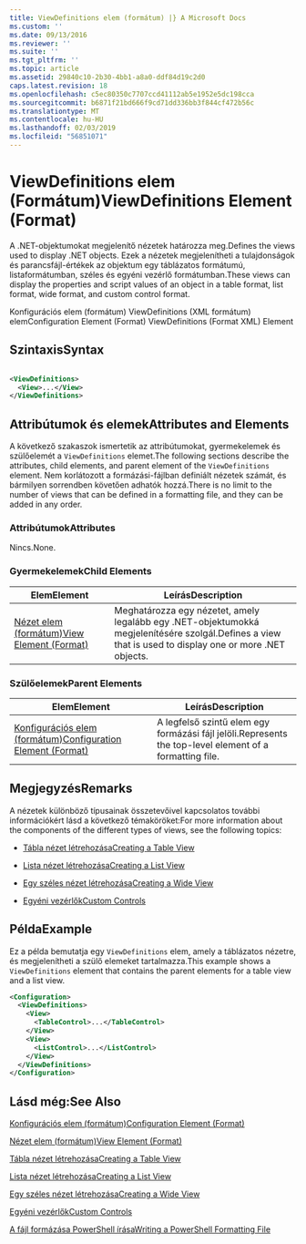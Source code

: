 ```yaml
---
title: ViewDefinitions elem (formátum) |} A Microsoft Docs
ms.custom: ''
ms.date: 09/13/2016
ms.reviewer: ''
ms.suite: ''
ms.tgt_pltfrm: ''
ms.topic: article
ms.assetid: 29840c10-2b30-4bb1-a8a0-ddf84d19c2d0
caps.latest.revision: 18
ms.openlocfilehash: c5ec80350c7707ccd41112ab5e1952e5dc198cca
ms.sourcegitcommit: b6871f21bd666f9cd71dd336bb3f844cf472b56c
ms.translationtype: MT
ms.contentlocale: hu-HU
ms.lasthandoff: 02/03/2019
ms.locfileid: "56851071"
---
```

# <a name="viewdefinitions-element-format"></a><span data-ttu-id="39df9-102">ViewDefinitions elem (Formátum)</span><span class="sxs-lookup"><span data-stu-id="39df9-102">ViewDefinitions Element (Format)</span></span>

<span data-ttu-id="39df9-103">A .NET-objektumokat megjelenítő nézetek határozza meg.</span><span class="sxs-lookup"><span data-stu-id="39df9-103">Defines the views used to display .NET objects.</span></span> <span data-ttu-id="39df9-104">Ezek a nézetek megjelenítheti a tulajdonságok és parancsfájl-értékek az objektum egy táblázatos formátumú, listaformátumban, széles és egyéni vezérlő formátumban.</span><span class="sxs-lookup"><span data-stu-id="39df9-104">These views can display the properties and script values of an object  in a table format, list format, wide format, and custom control format.</span></span>

<span data-ttu-id="39df9-105">Konfigurációs elem (formátum) ViewDefinitions (XML formátum) elem</span><span class="sxs-lookup"><span data-stu-id="39df9-105">Configuration Element (Format) ViewDefinitions (Format XML) Element</span></span>

## <a name="syntax"></a><span data-ttu-id="39df9-106">Szintaxis</span><span class="sxs-lookup"><span data-stu-id="39df9-106">Syntax</span></span>

```xml

<ViewDefinitions>
  <View>...</View>
</ViewDefinitions>
```

## <a name="attributes-and-elements"></a><span data-ttu-id="39df9-107">Attribútumok és elemek</span><span class="sxs-lookup"><span data-stu-id="39df9-107">Attributes and Elements</span></span>

<span data-ttu-id="39df9-108">A következő szakaszok ismertetik az attribútumokat, gyermekelemek és szülőelemét a `ViewDefinitions` elemet.</span><span class="sxs-lookup"><span data-stu-id="39df9-108">The following sections describe the attributes, child elements, and parent element of the `ViewDefinitions` element.</span></span> <span data-ttu-id="39df9-109">Nem korlátozott a formázási-fájlban definiált nézetek számát, és bármilyen sorrendben követően adhatók hozzá.</span><span class="sxs-lookup"><span data-stu-id="39df9-109">There is no limit to the number of views that can be defined in a formatting file, and they can be added in any order.</span></span>

### <a name="attributes"></a><span data-ttu-id="39df9-110">Attribútumok</span><span class="sxs-lookup"><span data-stu-id="39df9-110">Attributes</span></span>

<span data-ttu-id="39df9-111">Nincs.</span><span class="sxs-lookup"><span data-stu-id="39df9-111">None.</span></span>

### <a name="child-elements"></a><span data-ttu-id="39df9-112">Gyermekelemek</span><span class="sxs-lookup"><span data-stu-id="39df9-112">Child Elements</span></span>

|<span data-ttu-id="39df9-113">Elem</span><span class="sxs-lookup"><span data-stu-id="39df9-113">Element</span></span>|<span data-ttu-id="39df9-114">Leírás</span><span class="sxs-lookup"><span data-stu-id="39df9-114">Description</span></span>|
|-------------|-----------------|
|[<span data-ttu-id="39df9-115">Nézet elem (formátum)</span><span class="sxs-lookup"><span data-stu-id="39df9-115">View Element (Format)</span></span>](./view-element-format.md)|<span data-ttu-id="39df9-116">Meghatározza egy nézetet, amely legalább egy .NET-objektumokká megjelenítésére szolgál.</span><span class="sxs-lookup"><span data-stu-id="39df9-116">Defines a view that is used to display one or more .NET objects.</span></span>|

### <a name="parent-elements"></a><span data-ttu-id="39df9-117">Szülőelemek</span><span class="sxs-lookup"><span data-stu-id="39df9-117">Parent Elements</span></span>

|<span data-ttu-id="39df9-118">Elem</span><span class="sxs-lookup"><span data-stu-id="39df9-118">Element</span></span>|<span data-ttu-id="39df9-119">Leírás</span><span class="sxs-lookup"><span data-stu-id="39df9-119">Description</span></span>|
|-------------|-----------------|
|[<span data-ttu-id="39df9-120">Konfigurációs elem (formátum)</span><span class="sxs-lookup"><span data-stu-id="39df9-120">Configuration Element (Format)</span></span>](./configuration-element-format.md)|<span data-ttu-id="39df9-121">A legfelső szintű elem egy formázási fájl jelöli.</span><span class="sxs-lookup"><span data-stu-id="39df9-121">Represents the top-level element of a formatting file.</span></span>|

## <a name="remarks"></a><span data-ttu-id="39df9-122">Megjegyzés</span><span class="sxs-lookup"><span data-stu-id="39df9-122">Remarks</span></span>

<span data-ttu-id="39df9-123">A nézetek különböző típusainak összetevőivel kapcsolatos további információkért lásd a következő témaköröket:</span><span class="sxs-lookup"><span data-stu-id="39df9-123">For more information about the components of the different types of views, see the following topics:</span></span>

- [<span data-ttu-id="39df9-124">Tábla nézet létrehozása</span><span class="sxs-lookup"><span data-stu-id="39df9-124">Creating a Table View</span></span>](./creating-a-table-view.md)

- [<span data-ttu-id="39df9-125">Lista nézet létrehozása</span><span class="sxs-lookup"><span data-stu-id="39df9-125">Creating a List View</span></span>](./creating-a-list-view.md)

- [<span data-ttu-id="39df9-126">Egy széles nézet létrehozása</span><span class="sxs-lookup"><span data-stu-id="39df9-126">Creating a Wide View</span></span>](./creating-a-wide-view.md)

- [<span data-ttu-id="39df9-127">Egyéni vezérlők</span><span class="sxs-lookup"><span data-stu-id="39df9-127">Custom Controls</span></span>](./creating-custom-controls.md)

## <a name="example"></a><span data-ttu-id="39df9-128">Példa</span><span class="sxs-lookup"><span data-stu-id="39df9-128">Example</span></span>

<span data-ttu-id="39df9-129">Ez a példa bemutatja egy `ViewDefinitions` elem, amely a táblázatos nézetre, és megjelenítheti a szülő elemeket tartalmazza.</span><span class="sxs-lookup"><span data-stu-id="39df9-129">This example shows a `ViewDefinitions` element that contains the parent elements for a table view and a list view.</span></span>

```xml
<Configuration>
  <ViewDefinitions>
    <View>
      <TableControl>...</TableControl>
    </View>
    <View>
      <ListControl>...</ListControl>
    </View>
  </ViewDefinitions>
</Configuration>
```

## <a name="see-also"></a><span data-ttu-id="39df9-130">Lásd még:</span><span class="sxs-lookup"><span data-stu-id="39df9-130">See Also</span></span>

[<span data-ttu-id="39df9-131">Konfigurációs elem (formátum)</span><span class="sxs-lookup"><span data-stu-id="39df9-131">Configuration Element (Format)</span></span>](./configuration-element-format.md)

[<span data-ttu-id="39df9-132">Nézet elem (formátum)</span><span class="sxs-lookup"><span data-stu-id="39df9-132">View Element (Format)</span></span>](./view-element-format.md)

[<span data-ttu-id="39df9-133">Tábla nézet létrehozása</span><span class="sxs-lookup"><span data-stu-id="39df9-133">Creating a Table View</span></span>](./creating-a-table-view.md)

[<span data-ttu-id="39df9-134">Lista nézet létrehozása</span><span class="sxs-lookup"><span data-stu-id="39df9-134">Creating a List View</span></span>](./creating-a-list-view.md)

[<span data-ttu-id="39df9-135">Egy széles nézet létrehozása</span><span class="sxs-lookup"><span data-stu-id="39df9-135">Creating a Wide View</span></span>](./creating-a-wide-view.md)

[<span data-ttu-id="39df9-136">Egyéni vezérlők</span><span class="sxs-lookup"><span data-stu-id="39df9-136">Custom Controls</span></span>](./creating-custom-controls.md)

[<span data-ttu-id="39df9-137">A fájl formázása PowerShell írása</span><span class="sxs-lookup"><span data-stu-id="39df9-137">Writing a PowerShell Formatting File</span></span>](./writing-a-powershell-formatting-file.md)

